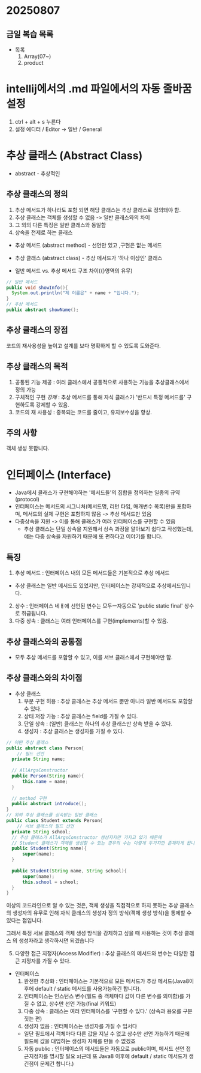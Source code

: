 # 20250807

## 금일 복습 목록
- 목록
    1. Array(07~)
    2. product
  
# intellij에서의 .md 파일에서의 자동 줄바꿈 설정
1. ctrl + alt + s 누른다
2. 설정 에디터 / Editor ->  일반 / General

# 추상 클래스 (Abstract Class)
- abstract - 추상적인

## 추상 클래스의 정의
1. 추상 메서드가 하나라도 포함 되면 해당 클래스는 추상 클래스로 정의돼야 함.
2. 추상 클래스는 객체를 생성할 수 없음 -> 일반 클래스와의 차이
3. 그 외의 다른 특징은 일반 클래스와 동일함
4. 상속을 전제로 하는 클래스

- 추상 메서드 (abstract method) - 선언만 있고 ,구현은 없는 메서드
- 추상 클래스 (abstract class) - 추상 메서드가 '하나 이상인' 클래스

- 일반 메서드 vs. 추상 메서드 구조 차이({}영역의 유무)
```java
// 일반 메서드
public void showInfo(){
  System.out.println("제 이름은" + name + "입니다.");
}
// 추상 메서드
public abstract showName();
```
## 추상 클래스의 장점
코드의 재사용성을 높이고 설계를 보다 명확하게 할 수 있도록 도와준다.

## 추상 클래스의 목적
1. 공통된 기능 제공 : 여러 클래스에서 공통적으로 사용하는 기능을 추상클래스에서 정의 가능
2. 구체적인 구현 _강제_ : 추상 메서드를 통해 자식 클래스가 '반드시 특정 메서드를' 구현하도록 강제할 수 있음.
3. 코드의 재 사용성 : 중복되는 코드를 줄이고, 유지보수성을 향상.

## 주의 사항
객체 생성 못합니다.

# 인터페이스 (Interface)
- Java에서 클래스가 구현해야하는 '메서드들'의 집합을 정의하는 일종의 규약(protocol)
- 인터페이스는 메서드의 시그니처(메서드명, 리턴 타입, 매개변수 목록)만을 포함하며, 메서드의 실제 구현은 포함하지 않음 -> 추상 메서드만 있음
- 다중상속을 지원 -> 이를 통해 클래스가 여러 인터페이스를 구현할 수 있음
  - 추상 클래스는 단일 상속을 지원해서 상속 과정을 알아보기 쉽다고 작성했는데, 얘는 다중 상속을 자원하기 때문에 또 편하다고 이야기를 합니다.

## 특징
1. 추상 메서드 : 인터페이스 내의 모든 메서드들은 기본적으로 추상 메서드
  - 추상 클래스는 일반 메서드도 있었지만, 인터페이스는 강제적으로 추상메서드입니다.
2. 상수 : 인터페이스 네ㅐ에 선언된 변수는 모두ㅡ자동으로 'public static final' 상수로 취급됩니다.
3. 다중 상속 : 클래스는 여러 인터페이스를 구현(implements)할 수 있음.

## 추상 클래스와의 공통점
- 모두 추상 메서드를 포함할 수 있고, 이를 서브 클래스에서 구현해야만 함.

## 추상 클래스와의 차이점
- 추상 클래스
  1. 부분 구현 허용 : 추상 클래스는 추상 메서드 뿐만 아니라 일반 메서드도 포함할 수 있다.
  2. 상태 저장 가능 : 추상 클래스는 field를 가질 수 있다.
  3. 단일 상속 : (일반) 클래스는 하나의 추상 클래스만 상속 받을 수 있다.
  4. 생성자 : 추상 클래스는 생성자를 가질 수 있다.
```java
// 어떤 추상 클래스
public abstract class Person{
    // 필드 선언
  private String name;
  
  // AllArgsConstructor
  public Person(String name){
      this.name = name;
  }
  
  // method 구현
  public abstract introduce();
}
// 위의 추상 클래스를 상속받는 일반 클래스
public class Student extends Person{
    // 서브 클래스의 필드 선언
  private String school;
  // 추상 클래스가 AllArgsConstructor 생성자지만 가지고 있기 때문에
  // Student 클래스가 객체를 생성할 수 있는 경우의 수는 이렇게 두가지만 존재하게 됩니다.
  public Student(String name){
      super(name);
  }
  
  public Student(String name, String school){
      super(name);
      this.school = school;
  }
}
```
이상의 코드라인으로 알 수 있는 것은, 객체 생성을 직접적으로 하지 못하는 추상 클래스의 생성자의 유무로 인해 자식 클래스의 생성자 정의 방식(객체 생성 방식)을 통제할 수 있다는 점입니다.

그래서 특정 서브 클래스의 객체 생성 방식을 강제하고 싶을 때 사용하는 것이 추상 클래스 의 생성자라고 생각하시면 되겠습니다

  5. 다양한 접근 지정자(Access Modifier) : 추상 클래스의 메서드와 변수는 다양한 접근 지정자를 가질 수 있다.

- 인터페이스
  1. 완전한 추상화 : 인터페이스는 기본적으로 모든 메서드가 추상 메서드(Java8이후에 default / static 메서드를 사용가능하긴 합니다).
  2. 인터페이스는 인스턴스 변수(필드 중 객체마다 값이 다른 변수를 의미함)를 가질 수 없고, 상수만 선언 가능(final 키워드)
  3. 다중 상속 : 클래스는 여러 인터페이스를 '구현할 수 있다.' (상속과 용오를 구분짓는 편)
  4. 생성자 없음 : 인터페이스는 생성자를 가질 수 입서다
    - 일단 필드에서 객체마다 다른 값을 지닐 수 없고 상수만 선언 가능하기 때문에 필드에 값을 대입하는 생성자 자체를 만들 수 없겠죠
  5. 자동 public : 인터페이스의 메서드들은 자동으로 public이며, 메서드 선언 접근지정자를 명시할 필요 x(근데 또 Java8 이후에 default / static 메서드가 생긴점이 문제긴 합니다.)